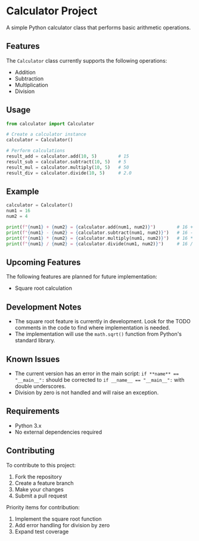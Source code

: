# Calculator Project

A simple Python calculator class that performs basic arithmetic operations.

## Features

The `Calculator` class currently supports the following operations:
- Addition
- Subtraction  
- Multiplication
- Division

## Usage

```python
from calculator import Calculator

# Create a calculator instance
calculator = Calculator()

# Perform calculations
result_add = calculator.add(10, 5)        # 15
result_sub = calculator.subtract(10, 5)   # 5
result_mul = calculator.multiply(10, 5)   # 50
result_div = calculator.divide(10, 5)     # 2.0
```

## Example

```python
calculator = Calculator()
num1 = 16
num2 = 4

print(f"{num1} + {num2} = {calculator.add(num1, num2)}")        # 16 + 4 = 20
print(f"{num1} - {num2} = {calculator.subtract(num1, num2)}")   # 16 - 4 = 12
print(f"{num1} * {num2} = {calculator.multiply(num1, num2)}")   # 16 * 4 = 64
print(f"{num1} / {num2} = {calculator.divide(num1, num2)}")     # 16 / 4 = 4.0
```

## Upcoming Features

The following features are planned for future implementation:
- Square root calculation

## Development Notes

- The square root feature is currently in development. Look for the TODO comments in the code to find where implementation is needed.
- The implementation will use the `math.sqrt()` function from Python's standard library.

## Known Issues

- The current version has an error in the main script: `if **name** == "__main__":` should be corrected to `if __name__ == "__main__":` with double underscores.
- Division by zero is not handled and will raise an exception.

## Requirements

- Python 3.x
- No external dependencies required

## Contributing

To contribute to this project:
1. Fork the repository
2. Create a feature branch
3. Make your changes
4. Submit a pull request

Priority items for contribution:
1. Implement the square root function
2. Add error handling for division by zero
3. Expand test coverage